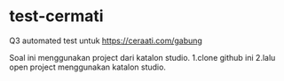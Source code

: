 # test-cermati

Q3 automated test  untuk https://ceraati.com/gabung

Soal ini menggunakan project dari katalon studio.
1.clone github ini
2.lalu open project menggunakan katalon studio.
